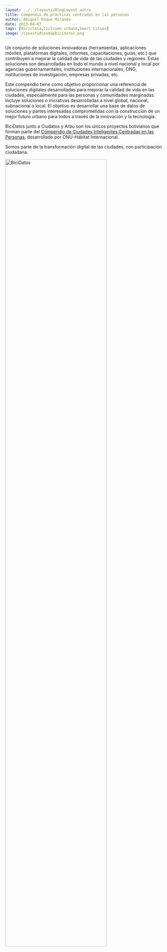 ```yaml
---
layout: ../../layouts/BlogLayout.astro
title: Compendio de prácticas centradas en las personas
author: Abigail Roque Miranda
date: 2023-04-07
tags: [Bicicleta,Ciclismo urbano,Smart Cities]
image: /casestudiesmapbicidatos.png
---
```


Un conjunto de soluciones innovadoras (herramientas, aplicaciones móviles, plataformas digitales, informes, capacitaciones, guías, etc.) que contribuyen a mejorar la calidad de vida de las ciudades y regiones. Estas soluciones son desarrolladas en todo el mundo a nivel nacional y local por agencias gubernamentales, instituciones internacionales, ONG, instituciones de investigación, empresas privadas, etc.

Este compendio tiene como objetivo proporcionar una referencia de soluciones digitales desarrolladas para mejorar la calidad de vida en las ciudades, especialmente para las personas y comunidades marginadas. Incluye soluciones o iniciativas desarrolladas a nivel global, nacional, subnacional o local. El objetivo es desarrollar una base de datos de soluciones y partes interesadas comprometidas con la construcción de un mejor futuro urbano para todos a través de la innovación y la tecnología.

BiciDatos junto a Ciudatos y Arbu son los únicos proyectos bolivianos que forman parte del <a href= "https://unhabitat.org/programme/people-centered-smart-cities/compendium-of-people-centered-practices?fbclid=IwAR2QEfBCfbxJk_AOJJs-fNzrViw8u81m_5W640XwxrbX8FcmWRdX-Onpdg8/">Compendio de Ciudades Inteligentes Centradas en las Personas</a>, desarrollado por ONU-Hábitat Internacional.

Somos parte de la transformación digital de las ciudades, con participación ciudadana. 

<img src="/casestudiesmapbicidatos.png" alt="BiciDatos" width="80%" />
